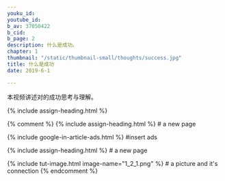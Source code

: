 ```yaml
---
youku_id: 
youtube_id: 
b_av: 37050422
b_cid: 
b_page: 2
description: 什么是成功。
chapter: 1
thumbnail: "/static/thumbnail-small/thoughts/success.jpg"
title: 什么是成功
date: 2019-6-1

---
```


本视频讲述对的成功思考与理解。

{% include assign-heading.html %}


{% comment %} 
{% include assign-heading.html %} # a new page


{% include google-in-article-ads.html %} #insert ads

{% include assign-heading.html %} # a new page

{% include tut-image.html image-name="1_2_1.png" %} # a picture and it's connection
{% endcomment %}